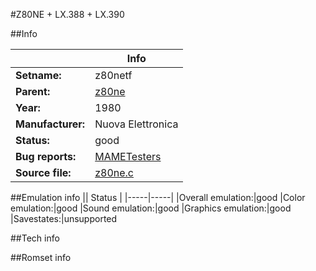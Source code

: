#Z80NE + LX.388 + LX.390

##Info

||Info|
|-----|-----|
|**Setname:**|z80netf
|**Parent:**|[z80ne](z80ne.md)
|**Year:**|1980
|**Manufacturer:**|Nuova Elettronica
|**Status:**|good
|**Bug reports:**|[MAMETesters](http://mametesters.org/view_all_set.php?type=1&temporary=y&search=z80ne.c)
|**Source file:**|[z80ne.c](https://github.com/mamedev/mame/blob/master/src/mess/drivers/z80ne.c)

##Emulation info
|| Status |
|-----|-----|
|Overall emulation:|good
|Color emulation:|good
|Sound emulation:|good
|Graphics emulation:|good
|Savestates:|unsupported

##Tech info

##Romset info

<!--- START OF EDITED COMMENT DO NOT TOUCH TEXT ABOVE-->
